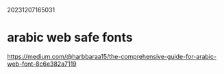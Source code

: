 20231207165031

# arabic web safe fonts

<https://medium.com/@harbbaraa15/the-comprehensive-guide-for-arabic-web-font-8c6e382a7119>
